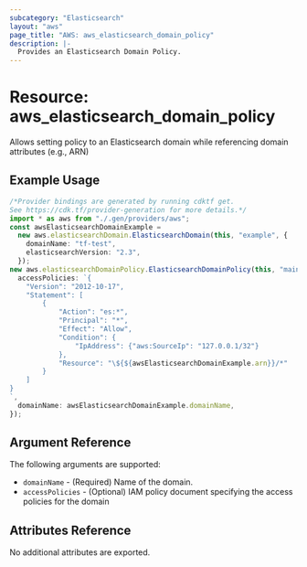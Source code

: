 ```yaml
---
subcategory: "Elasticsearch"
layout: "aws"
page_title: "AWS: aws_elasticsearch_domain_policy"
description: |-
  Provides an Elasticsearch Domain Policy.
---
```


# Resource: aws\_elasticsearch\_domain\_policy

Allows setting policy to an Elasticsearch domain while referencing domain attributes (e.g., ARN)

## Example Usage

```typescript
/*Provider bindings are generated by running cdktf get.
See https://cdk.tf/provider-generation for more details.*/
import * as aws from "./.gen/providers/aws";
const awsElasticsearchDomainExample =
  new aws.elasticsearchDomain.ElasticsearchDomain(this, "example", {
    domainName: "tf-test",
    elasticsearchVersion: "2.3",
  });
new aws.elasticsearchDomainPolicy.ElasticsearchDomainPolicy(this, "main", {
  accessPolicies: `{
    "Version": "2012-10-17",
    "Statement": [
        {
            "Action": "es:*",
            "Principal": "*",
            "Effect": "Allow",
            "Condition": {
                "IpAddress": {"aws:SourceIp": "127.0.0.1/32"}
            },
            "Resource": "\${${awsElasticsearchDomainExample.arn}}/*"
        }
    ]
}
`,
  domainName: awsElasticsearchDomainExample.domainName,
});

```

## Argument Reference

The following arguments are supported:

* `domainName` - (Required) Name of the domain.
* `accessPolicies` - (Optional) IAM policy document specifying the access policies for the domain

## Attributes Reference

No additional attributes are exported.
